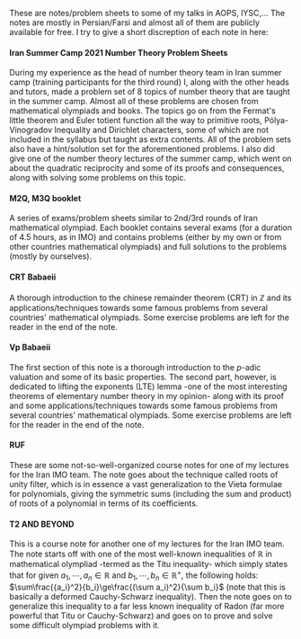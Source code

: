 <p align="left">

  These are notes/problem sheets to some of my talks in AOPS, IYSC,... 
  The notes are mostly in Persian/Farsi and almost all of them are publicly available for free. I try to give a short discreption of each note in here:

  #### Iran Summer Camp 2021 Number Theory Problem Sheets
  During my experience as the head of number theory team in Iran summer camp (training participants for the third round) I, along with the other heads and tutors, made a problem set of 8 topics of number theory that are taught in the summer camp. Almost all of these problems are chosen from mathematical olympiads and books. The topics go on from the Fermat's little theorem and Euler totient function all the way to primitive roots, Pólya-Vinogradov Inequality and Dirichlet characters, some of which are not included in the syllabus but taught as extra contents. All of the problem sets also have a hint/solution set for the aforementioned problems. I also did give one of the number theory lectures of the summer camp, which went on about the quadratic reciprocity and some of its proofs and consequences, along with solving some problems on this topic.
  
  #### M2Q, M3Q booklet
  A series of exams/problem sheets similar to 2nd/3rd rounds of Iran mathematical olympiad. Each booklet contains several exams (for a duration of 4.5 hours, as in IMO) and contains problems (either by my own or from other countries mathematical olympiads) and full solutions to the problems (mostly by ourselves).
  
  #### CRT Babaeii
  A thorough introduction to the chinese remainder theorem (CRT) in $\mathbb{Z}$ and its applications/techniques towards some famous problems from several countries' mathematical olympiads. Some exercise problems are left for the reader in the end of the note.

  #### Vp Babaeii
  The first section of this note is a thorough introduction to the $p$-adic valuation and some of its basic properties. The second part, however, is dedicated to lifting the exponents (LTE) lemma -one of the most interesting theorems of elementary number theory in my opinion- along with its proof and some applications/techniques towards some famous problems from several countries' mathematical olympiads. Some exercise problems are left for the reader in the end of the note.

  #### RUF
  These are some not-so-well-organized course notes for one of my lectures for the Iran IMO team. The note goes about the technique called roots of unity filter, which is in essence a vast generalization to the Vieta formulae for polynomials, giving the symmetric sums (including the sum and product) of roots of a polynomial in terms of its coefficients.

  #### T2 AND BEYOND
  This is a course note for another one of my lectures for the Iran IMO team. The note starts off with one of the most well-known inequalities of $\mathbb{R}$ in mathematical olympliad -termed as the Titu inequality- which simply states that for given $a_1,\dotsb,a_n\in\mathbb{R}$ and $b_1,\dotsb,b_n\in\mathbb{R}^+$, the following holds: $\sum\frac{{a_i}^2}{b_i}\ge\frac{(\sum a_i)^2}{\sum b_i}$ (note that this is basically a deformed Cauchy-Schwarz inequality). Then the note goes on to generalize this inequality to a far less known inequality of Radon (far more powerful that Titu or Cauchy-Schwarz) and goes on to prove and solve some difficult olympiad problems with it.
</p>
